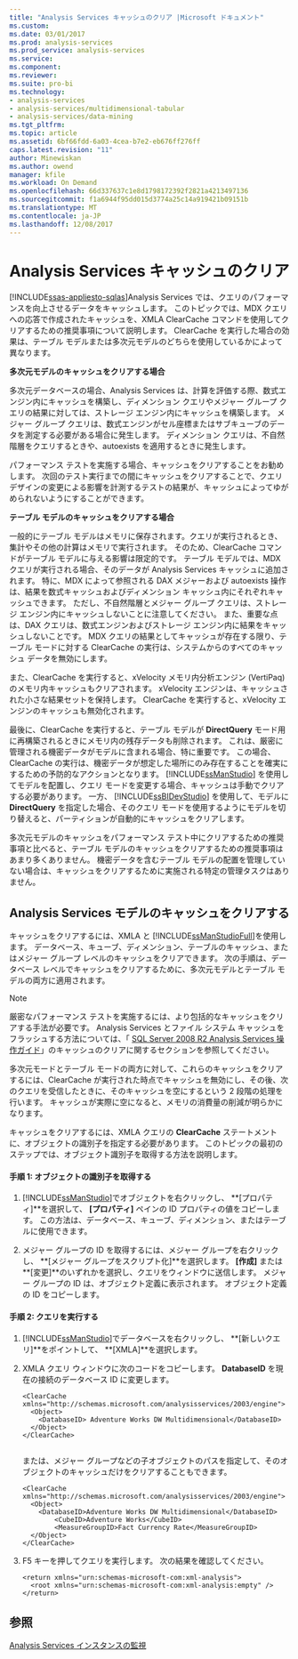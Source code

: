 ```yaml
---
title: "Analysis Services キャッシュのクリア |Microsoft ドキュメント"
ms.custom: 
ms.date: 03/01/2017
ms.prod: analysis-services
ms.prod_service: analysis-services
ms.service: 
ms.component: 
ms.reviewer: 
ms.suite: pro-bi
ms.technology:
- analysis-services
- analysis-services/multidimensional-tabular
- analysis-services/data-mining
ms.tgt_pltfrm: 
ms.topic: article
ms.assetid: 6bf66fdd-6a03-4cea-b7e2-eb676ff276ff
caps.latest.revision: "11"
author: Minewiskan
ms.author: owend
manager: kfile
ms.workload: On Demand
ms.openlocfilehash: 66d337637c1e8d1798172392f2821a4213497136
ms.sourcegitcommit: f1a6944f95dd015d3774a25c14a919421b09151b
ms.translationtype: MT
ms.contentlocale: ja-JP
ms.lasthandoff: 12/08/2017
---
```

# <a name="clear-the-analysis-services-caches"></a>Analysis Services キャッシュのクリア
[!INCLUDE[ssas-appliesto-sqlas](../../includes/ssas-appliesto-sqlas.md)]Analysis Services では、クエリのパフォーマンスを向上させるデータをキャッシュします。 このトピックでは、MDX クエリへの応答で作成されたキャッシュを、XMLA ClearCache コマンドを使用してクリアするための推奨事項について説明します。 ClearCache を実行した場合の効果は、テーブル モデルまたは多次元モデルのどちらを使用しているかによって異なります。  
  
 **多次元モデルのキャッシュをクリアする場合**  
  
 多次元データベースの場合、Analysis Services は、計算を評価する際、数式エンジン内にキャッシュを構築し、ディメンション クエリやメジャー グループ クエリの結果に対しては、ストレージ エンジン内にキャッシュを構築します。 メジャー グループ クエリは、数式エンジンがセル座標またはサブキューブのデータを測定する必要がある場合に発生します。 ディメンション クエリは、不自然階層をクエリするときや、autoexists を適用するときに発生します。  
  
 パフォーマンス テストを実施する場合、キャッシュをクリアすることをお勧めします。 次回のテスト実行までの間にキャッシュをクリアすることで、クエリ デザインの変更による影響を計測するテストの結果が、キャッシュによってゆがめられないようにすることができます。  
  
 **テーブル モデルのキャッシュをクリアする場合**  
  
 一般的にテーブル モデルはメモリに保存されます。クエリが実行されるとき、集計やその他の計算はメモリで実行されます。 そのため、ClearCache コマンドがテーブル モデルに与える影響は限定的です。 テーブル モデルでは、MDX クエリが実行される場合、そのデータが Analysis Services キャッシュに追加されます。 特に、MDX によって参照される DAX メジャーおよび autoexists 操作は、結果を数式キャッシュおよびディメンション キャッシュ内にそれぞれキャッシュできます。 ただし、不自然階層とメジャー グループ クエリは、ストレージ エンジン内にキャッシュしないことに注意してください。 また、重要な点は、DAX クエリは、数式エンジンおよびストレージ エンジン内に結果をキャッシュしないことです。 MDX クエリの結果としてキャッシュが存在する限り、テーブル モードに対する ClearCache の実行は、システムからのすべてのキャッシュ データを無効にします。  
  
 また、ClearCache を実行すると、xVelocity メモリ内分析エンジン (VertiPaq) のメモリ内キャッシュもクリアされます。 xVelocity エンジンは、キャッシュされた小さな結果セットを保持します。 ClearCache を実行すると、xVelocity エンジンのキャッシュも無効化されます。  
  
 最後に、ClearCache を実行すると、テーブル モデルが **DirectQuery** モード用に再構築されるときにメモリ内の残存データも削除されます。 これは、厳密に管理される機密データがモデルに含まれる場合、特に重要です。 この場合、ClearCache の実行は、機密データが想定した場所にのみ存在することを確実にするための予防的なアクションとなります。 [!INCLUDE[ssManStudio](../../includes/ssmanstudio-md.md)] を使用してモデルを配置し、クエリ モードを変更する場合、キャッシュは手動でクリアする必要があります。 一方、 [!INCLUDE[ssBIDevStudio](../../includes/ssbidevstudio-md.md)] を使用して、モデルに **DirectQuery** を指定した場合、そのクエリ モードを使用するようにモデルを切り替えると、パーティションが自動的にキャッシュをクリアします。  
  
 多次元モデルのキャッシュをパフォーマンス テスト中にクリアするための推奨事項と比べると、テーブル モデルのキャッシュをクリアするための推奨事項はあまり多くありません。 機密データを含むテーブル モデルの配置を管理していない場合は、キャッシュをクリアするために実施される特定の管理タスクはありません。  
  
## <a name="clear-the-cache-for-analysis-services-models"></a>Analysis Services モデルのキャッシュをクリアする  
 キャッシュをクリアするには、XMLA と [!INCLUDE[ssManStudioFull](../../includes/ssmanstudiofull-md.md)]を使用します。 データベース、キューブ、ディメンション、テーブルのキャッシュ、またはメジャー グループ レベルのキャッシュをクリアできます。 次の手順は、データベース レベルでキャッシュをクリアするために、多次元モデルとテーブル モデルの両方に適用されます。  
  
> [!NOTE]  
>  厳密なパフォーマンス テストを実施するには、より包括的なキャッシュをクリアする手法が必要です。 Analysis Services とファイル システム キャッシュをフラッシュする方法については、「 [SQL Server 2008 R2 Analysis Services 操作ガイド](http://go.microsoft.com/fwlink/?linkID=http://go.microsoft.com/fwlink/?LinkID=225539)」のキャッシュのクリアに関するセクションを参照してください。  
  
 多次元モードとテーブル モードの両方に対して、これらのキャッシュをクリアするには、ClearCache が実行された時点でキャッシュを無効にし、その後、次のクエリを受信したときに、そのキャッシュを空にするという 2 段階の処理を行います。 キャッシュが実際に空になると、メモリの消費量の削減が明らかになります。  
  
 キャッシュをクリアするには、XMLA クエリの **ClearCache** ステートメントに、オブジェクトの識別子を指定する必要があります。 このトピックの最初のステップでは、オブジェクト識別子を取得する方法を説明します。  
  
#### <a name="step-1-get-the-object-identifier"></a>手順 1: オブジェクトの識別子を取得する  
  
1.  [!INCLUDE[ssManStudio](../../includes/ssmanstudio-md.md)]でオブジェクトを右クリックし、 **[プロパティ]**を選択して、 **[プロパティ]** ペインの ID プロパティの値をコピーします。 この方法は、データベース、キューブ、ディメンション、またはテーブルに使用できます。  
  
2.  メジャー グループの ID を取得するには、メジャー グループを右クリックし、 **[メジャー グループをスクリプト化]**を選択します。 **[作成]** または **[変更]**のいずれかを選択し、クエリをウィンドウに送信します。 メジャー グループの ID は、オブジェクト定義に表示されます。 オブジェクト定義の ID をコピーします。  
  
#### <a name="step-2-run-the-query"></a>手順 2: クエリを実行する  
  
1.  [!INCLUDE[ssManStudio](../../includes/ssmanstudio-md.md)]でデータベースを右クリックし、 **[新しいクエリ]**をポイントして、 **[XMLA]**を選択します。  
  
2.  XMLA クエリ ウィンドウに次のコードをコピーします。 **DatabaseID** を現在の接続のデータベース ID に変更します。  
  
    ```  
    <ClearCache xmlns="http://schemas.microsoft.com/analysisservices/2003/engine">  
      <Object>  
        <DatabaseID> Adventure Works DW Multidimensional</DatabaseID>  
      </Object>  
    </ClearCache>  
  
    ```  
  
     または、メジャー グループなどの子オブジェクトのパスを指定して、そのオブジェクトのキャッシュだけをクリアすることもできます。  
  
    ```  
    <ClearCache xmlns="http://schemas.microsoft.com/analysisservices/2003/engine">  
      <Object>  
        <DatabaseID>Adventure Works DW Multidimensional</DatabaseID>  
            <CubeID>Adventure Works</CubeID>  
            <MeasureGroupID>Fact Currency Rate</MeasureGroupID>  
      </Object>  
    </ClearCache>  
    ```  
  
3.  F5 キーを押してクエリを実行します。 次の結果を確認してください。  
  
    ```  
    <return xmlns="urn:schemas-microsoft-com:xml-analysis">  
      <root xmlns="urn:schemas-microsoft-com:xml-analysis:empty" />  
    </return>  
    ```  
  
## <a name="see-also"></a>参照  
 [Analysis Services インスタンスの監視](../../analysis-services/instances/monitor-an-analysis-services-instance.md)  
  
  
